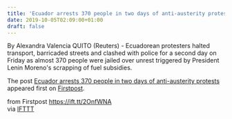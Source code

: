```yaml
---
title: 'Ecuador arrests 370 people in two days of anti-austerity protests'
date: 2019-10-05T02:09:00+01:00
draft: false
---
```


By Alexandra Valencia QUITO (Reuters) - Ecuadorean protesters halted transport, barricaded streets and clashed with police for a second day on Friday as almost 370 people were jailed over unrest triggered by President Lenin Moreno's scrapping of fuel subsidies.

The post [Ecuador arrests 370 people in two days of anti-austerity protests](http://www.firstpost.com/world/ecuador-arrests-370-people-in-two-days-of-anti-austerity-protests-7454551.html) appeared first on [Firstpost](http://www.firstpost.com).

  
  
from Firstpost https://ift.tt/2OnfWNA  
via [IFTTT](https://ifttt.com/?ref=da&site=blogger)